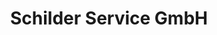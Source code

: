 ---
title: "Schilder Service GmbH"
url: /bad-neustadt-an-der-saale/schilder-service-gmbh/
shop: Beschriftungen
---